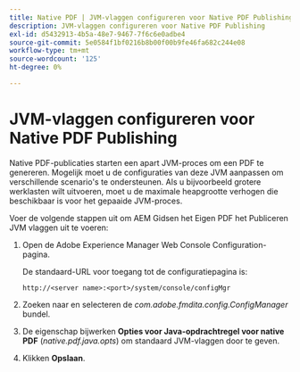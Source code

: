 ```yaml
---
title: Native PDF | JVM-vlaggen configureren voor Native PDF Publishing
description: JVM-vlaggen configureren voor Native PDF Publishing
exl-id: d5432913-4b5a-48e7-9467-7f6c6e0adbe4
source-git-commit: 5e0584f1bf0216b8b00f00b9fe46fa682c244e08
workflow-type: tm+mt
source-wordcount: '125'
ht-degree: 0%

---
```


# JVM-vlaggen configureren voor Native PDF Publishing

Native PDF-publicaties starten een apart JVM-proces om een PDF te genereren. Mogelijk moet u de configuraties van deze JVM aanpassen om verschillende scenario&#39;s te ondersteunen. Als u bijvoorbeeld grotere werklasten wilt uitvoeren, moet u de maximale heapgrootte verhogen die beschikbaar is voor het gepaaide JVM-proces.

Voer de volgende stappen uit om AEM Gidsen het Eigen PDF het Publiceren JVM vlaggen uit te voeren:

1. Open de Adobe Experience Manager Web Console Configuration-pagina.

   De standaard-URL voor toegang tot de configuratiepagina is:

   ```http
   http://<server name>:<port>/system/console/configMgr
   ```

1. Zoeken naar en selecteren de *com.adobe.fmdita.config.ConfigManager* bundel.

1. De eigenschap bijwerken **Opties voor Java-opdrachtregel voor native PDF** (*native.pdf.java.opts*) om standaard JVM-vlaggen door te geven.



1. Klikken **Opslaan**.
